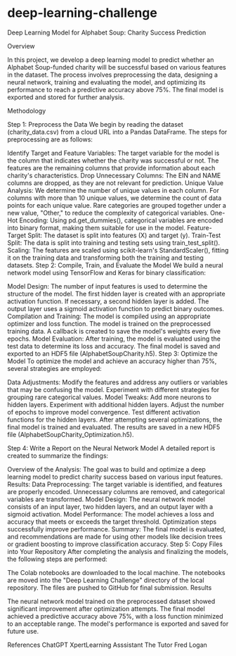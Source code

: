 # deep-learning-challenge

Deep Learning Model for Alphabet Soup: Charity Success Prediction

Overview

In this project, we develop a deep learning model to predict whether an Alphabet Soup-funded charity will be successful based on various features in the dataset. The process involves preprocessing the data, designing a neural network, training and evaluating the model, and optimizing its performance to reach a predictive accuracy above 75%. The final model is exported and stored for further analysis.

Methodology

Step 1: Preprocess the Data
We begin by reading the dataset (charity_data.csv) from a cloud URL into a Pandas DataFrame. The steps for preprocessing are as follows:

Identify Target and Feature Variables:
The target variable for the model is the column that indicates whether the charity was successful or not.
The features are the remaining columns that provide information about each charity's characteristics.
Drop Unnecessary Columns:
The EIN and NAME columns are dropped, as they are not relevant for prediction.
Unique Value Analysis:
We determine the number of unique values in each column.
For columns with more than 10 unique values, we determine the count of data points for each unique value.
Rare categories are grouped together under a new value, "Other," to reduce the complexity of categorical variables.
One-Hot Encoding:
Using pd.get_dummies(), categorical variables are encoded into binary format, making them suitable for use in the model.
Feature-Target Split:
The dataset is split into features (X) and target (y).
Train-Test Split:
The data is split into training and testing sets using train_test_split().
Scaling:
The features are scaled using scikit-learn's StandardScaler(), fitting it on the training data and transforming both the training and testing datasets.
Step 2: Compile, Train, and Evaluate the Model
We build a neural network model using TensorFlow and Keras for binary classification:

Model Design:
The number of input features is used to determine the structure of the model.
The first hidden layer is created with an appropriate activation function.
If necessary, a second hidden layer is added.
The output layer uses a sigmoid activation function to predict binary outcomes.
Compilation and Training:
The model is compiled using an appropriate optimizer and loss function.
The model is trained on the preprocessed training data.
A callback is created to save the model's weights every five epochs.
Model Evaluation:
After training, the model is evaluated using the test data to determine its loss and accuracy.
The final model is saved and exported to an HDF5 file (AlphabetSoupCharity.h5).
Step 3: Optimize the Model
To optimize the model and achieve an accuracy higher than 75%, several strategies are employed:

Data Adjustments:
Modify the features and address any outliers or variables that may be confusing the model.
Experiment with different strategies for grouping rare categorical values.
Model Tweaks:
Add more neurons to hidden layers.
Experiment with additional hidden layers.
Adjust the number of epochs to improve model convergence.
Test different activation functions for the hidden layers.
After attempting several optimizations, the final model is trained and evaluated. The results are saved in a new HDF5 file (AlphabetSoupCharity_Optimization.h5).

Step 4: Write a Report on the Neural Network Model
A detailed report is created to summarize the findings:

Overview of the Analysis: The goal was to build and optimize a deep learning model to predict charity success based on various input features.
Results:
Data Preprocessing:
The target variable is identified, and features are properly encoded.
Unnecessary columns are removed, and categorical variables are transformed.
Model Design:
The neural network model consists of an input layer, two hidden layers, and an output layer with a sigmoid activation.
Model Performance:
The model achieves a loss and accuracy that meets or exceeds the target threshold.
Optimization steps successfully improve performance.
Summary: The final model is evaluated, and recommendations are made for using other models like decision trees or gradient boosting to improve classification accuracy.
Step 5: Copy Files into Your Repository
After completing the analysis and finalizing the models, the following steps are performed:

The Colab notebooks are downloaded to the local machine.
The notebooks are moved into the "Deep Learning Challenge" directory of the local repository.
The files are pushed to GitHub for final submission.
Results

The neural network model trained on the preprocessed dataset showed significant improvement after optimization attempts.
The final model achieved a predictive accuracy above 75%, with a loss function minimized to an acceptable range.
The model's performance is exported and saved for future use.

References
ChatGPT
XpertLearning Asssistant
The Tutor Fred Logan
